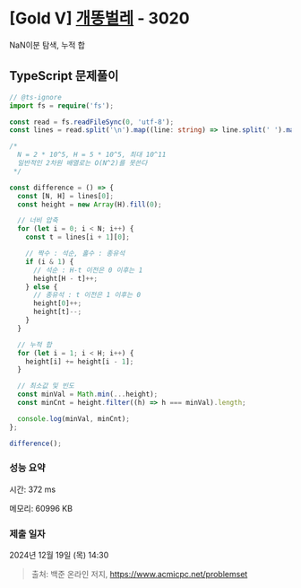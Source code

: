 # [Gold V] [개똥벌레](https://www.acmicpc.net/problem/3020) - 3020 

NaN이분 탐색, 누적 합

## TypeScript 문제풀이

```TypeScript
// @ts-ignore
import fs = require('fs');

const read = fs.readFileSync(0, 'utf-8');
const lines = read.split('\n').map((line: string) => line.split(' ').map(Number));

/*
  N = 2 * 10^5, H = 5 * 10^5, 최대 10^11
  일반적인 2차원 배열로는 O(N^2)를 못쓴다
 */

const difference = () => {
  const [N, H] = lines[0];
  const height = new Array(H).fill(0);

  // 너비 압축
  for (let i = 0; i < N; i++) {
    const t = lines[i + 1][0];

    // 짝수 : 석순, 홀수 : 종유석
    if (i & 1) {
      // 석순 : H-t 이전은 0 이후는 1
      height[H - t]++;
    } else {
      // 종유석 : t 이전은 1 이후는 0
      height[0]++;
      height[t]--;
    }
  }

  // 누적 합
  for (let i = 1; i < H; i++) {
    height[i] += height[i - 1];
  }

  // 최소값 및 빈도
  const minVal = Math.min(...height);
  const minCnt = height.filter((h) => h === minVal).length;

  console.log(minVal, minCnt);
};

difference();
```

### 성능 요약

시간: 372 ms

메모리: 60996 KB

### 제출 일자

2024년 12월 19일 (목) 14:30

> 출처: 백준 온라인 저지, https://www.acmicpc.net/problemset 

